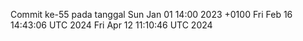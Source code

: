 Commit ke-55 pada tanggal Sun Jan 01 14:00 2023 +0100
Fri Feb 16 14:43:06 UTC 2024
Fri Apr 12 11:10:46 UTC 2024
